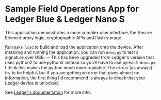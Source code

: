 # Sample Field Operations App for Ledger Blue & Ledger Nano S

This application demonstrates a more complex user interface, the Secure Element
proxy logic, cryptographic APIs and flash storage.

Run `make load` to build and load the application onto the device. After
installing and running the application, you can run `demo.py` to test a
signature over USB. -- This has been upgraded from Ledger's version that
uses python2 to use python3 instead so you'll have to use `python3 demo.py`.
I think this makes the python much more readable. The errors (as always) 
try to be helpful, but if you are getting an error that gives almost no 
information, the first thing I'd recommend is always to check that your
Ledger device is unlocked. 

See [Ledger's documentation](http://ledger.readthedocs.io) for more info.
